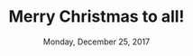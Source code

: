 ---
title: Merry Christmas to all!
link: https://www.facebook.com/YITESmusic/videos/939620486199102/
date: Monday, December 25, 2017
order: 1
---